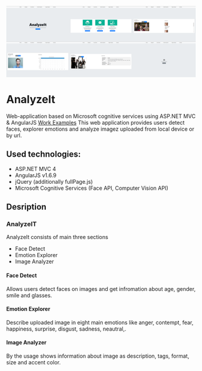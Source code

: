 <p align="center">
  <img src="https://github.com/hibace/AnalyzeIt/blob/master/scr/Preview.png" />
</p>

# AnalyzeIt
Web-application based on Microsoft cognitive services using ASP.NET MVC &amp; AngularJS
<a href="https://github.com/hibace/AnalyzeIt/tree/master/scr"> Work Examples</a>
This web application provides users detect faces, explorer emotions and analyze imagez uploaded from local device or by url.

## Used technologies:
- ASP.NET MVC 4
- AngularJS v1.6.9
- jQuery (additionally fullPage.js)
- Microsoft Cognitive Services (Face API, Computer Vision API)

## Desription

### AnalyzeIT
AnalyzeIt consists of main three sections
- Face Detect
- Emotion Explorer
- Image Analyzer

#### Face Detect
Allows users detect faces on images and get infromation about age, gender, smile and glasses.
#### Emotion Explorer
Describe uploaded image in eight main emotions like anger, contempt, fear, happiness, surprise, disgust, sadness, neautral,.
#### Image Analyzer
By the usage shows information about image as description, tags, format, size and accent color.
